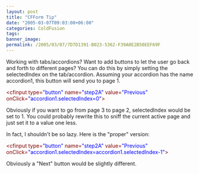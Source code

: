 ```yaml
---
layout: post
title: "CFForm Tip"
date: "2005-03-07T09:03:00+06:00"
categories: ColdFusion 
tags: 
banner_image: 
permalink: /2005/03/07/7D7D1391-B023-5362-F39A0E2B50EEF69F
---
```


Working with tabs/accordions? Want to add buttons to let the user go back and forth to different pages? You can do this by simply setting the selectedIndex on the tab/accordion. Assuming your accordion has the name accordion1, this button will send you to page 1.

<div class="code"><FONT COLOR=MAROON>&lt;cfinput type=<FONT COLOR=BLUE>"button"</FONT> name=<FONT COLOR=BLUE>"step2A"</FONT> value=<FONT COLOR=BLUE>"Previous"</FONT> onClick=<FONT COLOR=BLUE>"accordion1.selectedIndex=0"</FONT>&gt;</FONT></div>

Obviously if you want to go from page 3 to page 2, selectedIndex would be set to 1. You could probably rewrite this to sniff the current active page and just set it to a value one less.

In fact, I shouldn't be so lazy. Here is the "proper" version:

<div class="code"><FONT COLOR=MAROON>&lt;cfinput type=<FONT COLOR=BLUE>"button"</FONT> name=<FONT COLOR=BLUE>"step2A"</FONT> value=<FONT COLOR=BLUE>"Previous"</FONT> onClick=<FONT COLOR=BLUE>"accordion1.selectedIndex=accordion1.selectedIndex-1"</FONT>&gt;</FONT></div>

Obviously a "Next" button would be slightly different.